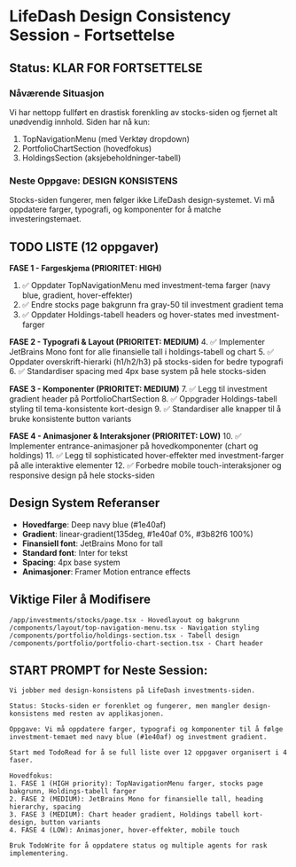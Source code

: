 # LifeDash Design Consistency Session - Fortsettelse

## Status: KLAR FOR FORTSETTELSE

### Nåværende Situasjon

Vi har nettopp fullført en drastisk forenkling av stocks-siden og fjernet alt unødvendig innhold. Siden har nå kun:

1. TopNavigationMenu (med Verktøy dropdown)
2. PortfolioChartSection (hovedfokus)
3. HoldingsSection (aksjebeholdninger-tabell)

### Neste Oppgave: DESIGN KONSISTENS

Stocks-siden fungerer, men følger ikke LifeDash design-systemet. Vi må oppdatere farger, typografi, og komponenter for å matche investeringstemaet.

## TODO LISTE (12 oppgaver)

**FASE 1 - Fargeskjema (PRIORITET: HIGH)**

1. ✅ Oppdater TopNavigationMenu med investment-tema farger (navy blue, gradient, hover-effekter)
2. ✅ Endre stocks page bakgrunn fra gray-50 til investment gradient tema
3. ✅ Oppdater Holdings-tabell headers og hover-states med investment-farger

**FASE 2 - Typografi & Layout (PRIORITET: MEDIUM)** 4. ✅ Implementer JetBrains Mono font for alle finansielle tall i holdings-tabell og chart 5. ✅ Oppdater overskrift-hierarki (h1/h2/h3) på stocks-siden for bedre typografi 6. ✅ Standardiser spacing med 4px base system på hele stocks-siden

**FASE 3 - Komponenter (PRIORITET: MEDIUM)** 7. ✅ Legg til investment gradient header på PortfolioChartSection 8. ✅ Oppgrader Holdings-tabell styling til tema-konsistente kort-design 9. ✅ Standardiser alle knapper til å bruke konsistente button variants

**FASE 4 - Animasjoner & Interaksjoner (PRIORITET: LOW)** 10. ✅ Implementer entrance-animasjoner på hovedkomponenter (chart og holdings) 11. ✅ Legg til sophisticated hover-effekter med investment-farger på alle interaktive elementer 12. ✅ Forbedre mobile touch-interaksjoner og responsive design på hele stocks-siden

## Design System Referanser

- **Hovedfarge**: Deep navy blue (#1e40af)
- **Gradient**: linear-gradient(135deg, #1e40af 0%, #3b82f6 100%)
- **Finansiell font**: JetBrains Mono for tall
- **Standard font**: Inter for tekst
- **Spacing**: 4px base system
- **Animasjoner**: Framer Motion entrance effects

## Viktige Filer å Modifisere

```
/app/investments/stocks/page.tsx - Hovedlayout og bakgrunn
/components/layout/top-navigation-menu.tsx - Navigation styling
/components/portfolio/holdings-section.tsx - Tabell design
/components/portfolio/portfolio-chart-section.tsx - Chart header
```

## START PROMPT for Neste Session:

```
Vi jobber med design-konsistens på LifeDash investments-siden.

Status: Stocks-siden er forenklet og fungerer, men mangler design-konsistens med resten av applikasjonen.

Oppgave: Vi må oppdatere farger, typografi og komponenter til å følge investment-temaet med navy blue (#1e40af) og investment gradient.

Start med TodoRead for å se full liste over 12 oppgaver organisert i 4 faser.

Hovedfokus:
1. FASE 1 (HIGH priority): TopNavigationMenu farger, stocks page bakgrunn, Holdings-tabell farger
2. FASE 2 (MEDIUM): JetBrains Mono for finansielle tall, heading hierarchy, spacing
3. FASE 3 (MEDIUM): Chart header gradient, Holdings tabell kort-design, button variants
4. FASE 4 (LOW): Animasjoner, hover-effekter, mobile touch

Bruk TodoWrite for å oppdatere status og multiple agents for rask implementering.
```
